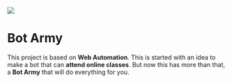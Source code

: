 ![](https://snapengage.com/wp-content/uploads/2018/07/chatbot-blog-banner-72618.png)
# Bot Army
This project is based on **Web Automation**. This is started with an idea to make a bot that can **attend online classes**. But now this has more than that, a **Bot Army** that will do everything for you.

<!--
### Problems you may face

- Problem 1. `'chromedriver.exe' executable needs to be in PATH.`

// First install webdriver-manager

`pip install webdriver-manager`

// Then import ChromeDriverManager

`from selenium import webdriver`

`from webdriver_manager.chrome import ChromeDriverManager`

// This will automatically update the driver

// No need to specify the path in this case

`driver = webdriver.Chrome(ChromeDriverManager().install())`

...

- Problem 2. `selenium.common.exceptions.NoSuchElementException: Message: Unable to locate element:`

// This is a race condition where the 'find element' is executing before it is present on the page

// The line below will wait for 1 second and then continue the code

`time.sleep(1)`
-->
